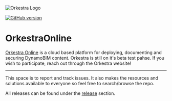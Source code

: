 ![Orkestra Logo](https://datashapes.files.wordpress.com/2020/04/orkestrafull_beta.png?w=2000)

[![GitHub version](https://badge.fury.io/gh/conventional-changelog%2Fstandard-version.svg)](https://badge.fury.io/gh/conventional-changelog%2Fstandard-version)

# OrkestraOnline
[Orkestra Online](https://www.orkestra.online) is a cloud based platform for deploying, documenting and securing DynamoBIM content.
Orkestra is still on it's beta test pahse. If you wish to participate, reach out through the Orkestra website!
____________________________________________________________________________________________________

This space is to report and track issues. It also makes the resources and solutions available to everyone so feel free to search/browse the repo.

All releases can be found under the [release](https://github.com/MostafaElAyoubi/OrkestraOnline/releases) section.

